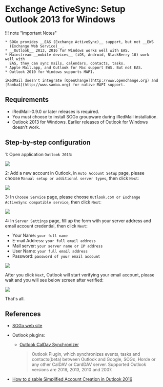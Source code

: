 # Exchange ActiveSync: Setup Outlook 2013 for Windows

!!! note "Important Notes"

    * SOGo provides __EAS (Exchange ActiveSync)__ support, but not __EWS
      (Exchange Web Service)__.
    * __Outlook__ 2013, 2016 for Windows works well with EAS.
    * Mainstream __mobile devices__ (iOS, Android, BlackBerry 10) work well with
      EAS, they can sync mails, calendars, contacts, tasks.
    * Apple Mail.app, and Outlook for Mac support EWS. But not EAS.
    * Outlook 2010 for Windows supports MAPI.

    iRedMail doesn't integrate [OpenChange](http://www.openchange.org) and
    [Samba4](http://www.samba.org) for native MAPI support.

## Requirements

* iRedMail-0.9.0 or later releases is required.
* You must choose to install SOGo groupware during iRedMail installation.
* Outlook 2013 for Windows. Earlier releases of Outlook for Windows doesn't work.

## Step-by-step configuration

1: Open application `Outlook 2013`:

![](./images/sogo/outlook.2013.app.png)

2: Add a new account in Outlook, in `Auto Account Setup` page, please choose `Manual setup
   or additional server types`, then click `Next`:

![](./images/sogo/outlook.add.account.png)

3: In `Choose Service` page, please choose `Outlook.com or Exchange ActiveSync
   compatible service`, then click `Next`:

![](./images/sogo/outlook.choose.service.png)

4: In `Server Settings` page, fill up the form with your server address and
   email account credential, then click `Next`:

* Your Name: `your full name`
* E-mail Address: `your full email address`
* Mail server: `your server name or IP address`
* User Name: `your full email address`
* Password: `password of your email account`

![](./images/sogo/outlook.server.settings.png)

After you click `Next`, Outlook will start verifying your email account, please
wait and you will see below screen after verified:

![](./images/sogo/outlook.test.account.settings.png)

That's all.

## References

* [SOGo web site](http://sogo.nu)
* Outlook plugins:

    * [Outlook CalDav Synchronizer](https://github.com/aluxnimm/outlookcaldavsynchronizer)

        > Outlook Plugin, which synchronizes events, tasks and contacts(beta) between Outlook and Google, SOGo, Horde or any other CalDAV or CardDAV server. Supported Outlook versions are 2016, 2013, 2010 and 2007.

* [How to disable Simplified Account Creation in Outlook 2016](https://support.microsoft.com/en-us/help/3189194/how-to-disable-simplified-account-creation-in-outlook-2016)

